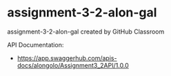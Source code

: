 # assignment-3-2-alon-gal
assignment-3-2-alon-gal created by GitHub Classroom

API Documentation:

  * https://app.swaggerhub.com/apis-docs/alongolo/Assignment3_2API/1.0.0
  
